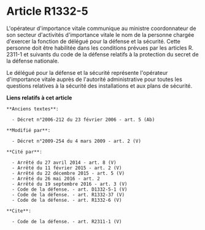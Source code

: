 # Article R1332-5

L'opérateur d'importance vitale communique au ministre coordonnateur de son secteur d'activités d'importance vitale le nom de
la personne chargée d'exercer la fonction de délégué pour la défense et la sécurité. Cette personne doit être habilitée dans
les conditions prévues par les articles R. 2311-1 et suivants du code de la défense relatifs à la protection du secret de la
défense nationale. 

Le délégué pour la défense et la sécurité représente l'opérateur d'importance vitale auprès de l'autorité administrative pour
toutes les questions relatives à la sécurité des installations et aux plans de sécurité.

**Liens relatifs à cet article**

	**Anciens textes**:

	  - Décret n°2006-212 du 23 février 2006 - art. 5 (Ab)

	**Modifié par**:

	  - Décret n°2009-254 du 4 mars 2009 - art. 2 (V)

	**Cité par**:

	  - Arrêté du 27 avril 2014 - art. 8 (V)
	  - Arrêté du 11 février 2015 - art. 2 (V)
	  - Arrêté du 22 décembre 2015 - art. 5 (V)
	  - Arrêté du 26 mai 2016 - art. 2
	  - Arrêté du 19 septembre 2016 - art. 3 (V)
	  - Code de la défense. - art. D1332-5-1 (V)
	  - Code de la défense. - art. R1332-37 (V)
	  - Code de la défense. - art. R1332-6 (V)

	**Cite**:

	  - Code de la défense. - art. R2311-1 (V)
